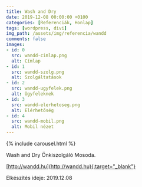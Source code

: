 ```yaml
---
title: Wash and Dry
date: 2019-12-08 00:00:00 +0100
categories: [Referenciák, Honlap]
tags: [wordpress, divi]
img_path: /assets/img/referencia/wandd
comments: false
images:
- id: 0
  src: wandd-cimlap.png
  alt: Címlap
- id: 1
  src: wandd-szolg.png
  alt: Szolgáltatások
- id: 2
  src: wandd-ugyfelek.png
  alt: Ügyfeleknek
- id: 3
  src: wandd-elerhetoseg.png
  alt: Elérhetőség
- id: 4
  src: wandd-mobil.png
  alt: Mobil nézet
---
```


{% include carousel.html %}

Wash and Dry Önkiszolgáló Mosoda.

[http://wandd.hu](http://wandd.hu){:target="_blank"}

Elkészítés ideje: 2019.12.08